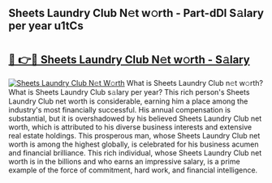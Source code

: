 ## Sheets Laundry Club N𝚎t w𝚘rth - Part-dDl S𝚊lary per year u1tCs

# <h2><a href="http://gc05279.nevu.top/?p=Sheets+Laundry+Club">🔗 👉🔴 Sheets Laundry Club N𝚎t w𝚘rth - S𝚊lary</a></h2>

[![Sheets Laundry Club N𝚎t W𝚘rth](https://i.imgur.com/Oavwk0R.jpeg)](http://gc05279.nevu.top/?p=Sheets+Laundry+Club)
What is Sheets Laundry Club n𝚎t w𝚘rth? What is Sheets Laundry Club s𝚊lary per year?
This rich person's Sheets Laundry Club net worth is considerable, earning him a place among the industry's most financially successful. His annual compensation is substantial, but it is overshadowed by his believed Sheets Laundry Club net worth, which is attributed to his diverse business interests and extensive real estate holdings. This prosperous man, whose Sheets Laundry Club net worth is among the highest globally, is celebrated for his business acumen and financial brilliance. This rich individual, whose Sheets Laundry Club net worth is in the billions and who earns an impressive salary, is a prime example of the force of commitment, hard work, and financial intelligence.
